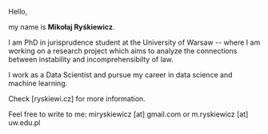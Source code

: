 Hello,

my name is **Mikołaj Ryśkiewicz**.

I am PhD in jurisprudence student at the University of Warsaw -- where I am working on a research project which aims to analyze the connections between instability and incomprehensibilty of law.

I work as a Data Scientist and pursue my career in data science and machine learning.

Check [ryskiewi.cz] for more information.

Feel free to write to me:
miryskiewicz [at] gmail.com
or 
m.ryskiewicz [at] uw.edu.pl


<!---
mryskiewicz/mryskiewicz is a ✨ special ✨ repository because its `README.md` (this file) appears on your GitHub profile.
You can click the Preview link to take a look at your changes.
--->
